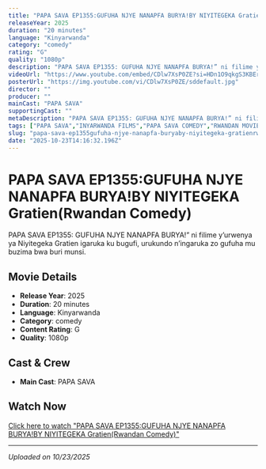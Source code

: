 ```yaml
---
title: "PAPA SAVA EP1355:GUFUHA NJYE NANAPFA BURYA!BY NIYITEGEKA Gratien(Rwandan Comedy)"
releaseYear: 2025
duration: "20 minutes"
language: "Kinyarwanda"
category: "comedy"
rating: "G"
quality: "1080p"
description: "PAPA SAVA EP1355: GUFUHA NJYE NANAPFA BURYA!” ni filime y’urwenya ya Niyitegeka Gratien igaruka ku bugufi, urukundo n’ingaruka zo gufuha mu buzima bwa buri munsi."
videoUrl: "https://www.youtube.com/embed/CDlw7XsP0ZE?si=HDn1O9qkgS3KBErC"
posterUrl: "https://img.youtube.com/vi/CDlw7XsP0ZE/sddefault.jpg"
director: ""
producer: ""
mainCast: "PAPA SAVA"
supportingCast: ""
metaDescription: "PAPA SAVA EP1355: GUFUHA NJYE NANAPFA BURYA!” ni filime y’urwenya ya Niyitegeka Gratien igaruka ku bugufi, urukundo n’ingaruka zo gufuha mu buzima bwa buri m..."
tags: ["PAPA SAVA","INYARWANDA FILMS","PAPA SAVA COMEDY","RWANDAN MOVIES"]
slug: "papa-sava-ep1355gufuha-njye-nanapfa-buryaby-niyitegeka-gratienrwandan-comedy"
date: "2025-10-23T14:16:32.196Z"
---
```


# PAPA SAVA EP1355:GUFUHA NJYE NANAPFA BURYA!BY NIYITEGEKA Gratien(Rwandan Comedy)

PAPA SAVA EP1355: GUFUHA NJYE NANAPFA BURYA!” ni filime y’urwenya ya Niyitegeka Gratien igaruka ku bugufi, urukundo n’ingaruka zo gufuha mu buzima bwa buri munsi.

## Movie Details

- **Release Year**: 2025
- **Duration**: 20 minutes
- **Language**: Kinyarwanda
- **Category**: comedy
- **Content Rating**: G
- **Quality**: 1080p

## Cast & Crew

- **Main Cast**: PAPA SAVA

## Watch Now

[Click here to watch "PAPA SAVA EP1355:GUFUHA NJYE NANAPFA BURYA!BY NIYITEGEKA Gratien(Rwandan Comedy)"](https://www.youtube.com/embed/CDlw7XsP0ZE?si=HDn1O9qkgS3KBErC)

---

*Uploaded on 10/23/2025*

